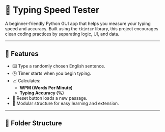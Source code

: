 # 🧠 Typing Speed Tester

A beginner-friendly Python GUI app that helps you measure your typing speed and accuracy. Built using the `tkinter` library, this project encourages clean coding practices by separating logic, UI, and data.

---

## 🚀 Features

- ⌨️ Type a randomly chosen English sentence.
- 🕒 Timer starts when you begin typing.
- 📈 Calculates:
  - **WPM (Words Per Minute)**
  - **Typing Accuracy (%)**
- 🔁 Reset button loads a new passage.
- 🧩 Modular structure for easy learning and extension.

---

## 📁 Folder Structure

